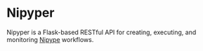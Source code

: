 # Nipyper

Nipyper is a Flask-based RESTful API for creating, executing, and monitoring [Nipype](http://nipy.org/nipype/) workflows.
